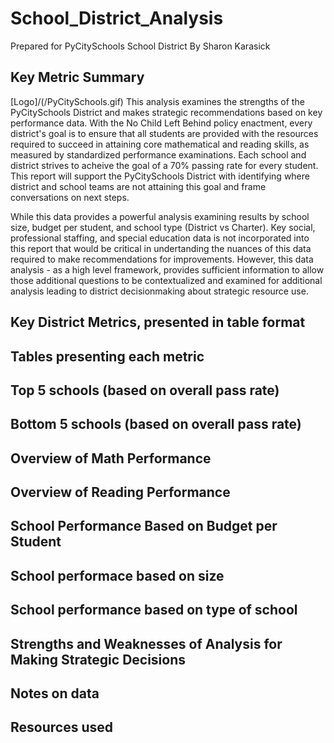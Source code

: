 # School_District_Analysis
Prepared for PyCitySchools School District
By Sharon Karasick

## Key Metric Summary
[Logo]/(/PyCitySchools.gif)
This analysis examines the strengths of the PyCitySchools District and makes strategic recommendations based on key performance data. With the No Child Left Behind policy enactment, every district's goal is to ensure that all students are provided with the resources required to succeed in attaining core mathematical and reading skills, as measured by standardized performance examinations.  Each school and district strives to acheive the goal of a 70% passing rate for every student. This report will support the PyCitySchools District with identifying where district and school teams are not attaining this goal and frame conversations on next steps.

While this data provides a powerful analysis examining results by school size, budget per student, and school type (District vs Charter).  Key social, professional staffing, and special education data is not incorporated into this report that would be critical in undertanding the nuances of this data required to make recommendations for improvements. However, this data analysis - as a high level framework, provides sufficient information to allow those additional questions to be contextualized and examined for additional analysis leading to district decisionmaking about strategic resource use.  

## Key District Metrics, presented in table format




## Tables presenting each metric

## Top 5 schools (based on overall pass rate)


## Bottom 5 schools (based on overall pass rate)


## Overview of Math Performance


## Overview of Reading Performance


## School Performance Based on Budget per Student


## School performace based on size


## School performance based on type of school


## Strengths and Weaknesses of Analysis for Making Strategic Decisions


## Notes on data



## Resources used




